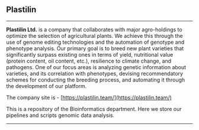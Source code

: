 ## Plastilin

---
**Plastilin Ltd.** is a company that collaborates with major agro-holdings to optimize the selection of agricultural plants. We achieve this through the use of genome editing technologies and the automation of genotype and phenotype analysis. Our primary goal is to breed new plant varieties that significantly surpass existing ones in terms of yield, nutritional value (protein content, oil content, etc.), resilience to climate change, and pathogens. One of our focus areas is analyzing genetic information about varieties, and its correlation with phenotypes, devising recommendatory schemes for conducting the breeding process, and automating it through the development of our platform.  
  
The company site is - [https://plastilin.team/](https://plastilin.team/)

This is a repository of the Bioinformatics department. Here we store our pipelines and scripts genomic data analysis. 

---
